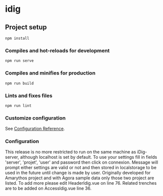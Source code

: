 # idig

## Project setup
```
npm install
```

### Compiles and hot-reloads for development
```
npm run serve
```

### Compiles and minifies for production
```
npm run build
```

### Lints and fixes files
```
npm run lint
```

### Customize configuration
See [Configuration Reference](https://cli.vuejs.org/config/).

### Configuration
This release is no more restricted to run on the same machine as iDig-server, although localhost is set by default. To use your settings fill in fields 'server', 'projet', 'user' and password then click on connexion. Message will prompt either settings are valid or not and then stored in localstorage to be used in the future until change is made by user.
Originally developed for Amarythos project and with Agora sample data only those two project are listed. To add more please edit HeaderIdig.vue on line 76.
Related trenches are to be added on AccessIdig.vue line 36.

